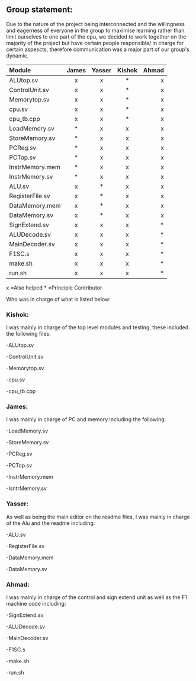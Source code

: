 ## Group statement:

Due to the nature of the project being interconnected and the willingness and eagerness of everyone in the group to maximise learning rather than limit ourselves to one part of the cpu, we decided to work together on the majority of the project but have certain people responsible/ in charge for certain aspescts, therefore communication was a major part of our group's dynamic.

| Module          | James        | Yasser         | Kishok     |Ahmad    |
| :---            |    :----:    |          :---: |:---:       |-----:   |
| ALUtop.sv       |    x         |    x           | *          |  x      |
| ControlUnit.sv  |        x     |     x          |  *         |  x      |
|Memorytop.sv     |         x    |     x          |  *         |  x      |
|cpu.sv           |          x   |     x          |  *         |  x      |
|cpu_tb.cpp       |         x    |     x          |  *         |  x      |
|LoadMemory.sv    |   *          |     x          |  x         |   x     |
|StoreMemory.sv   |   *          |     x          |  x         |   x     |
|PCReg.sv         |   *          |      x         |  x         |  x      |
|PCTop.sv         |   *          |      x         |  x         |  x      |
|InstrMemory.mem  |   *          |      x         |   x        |  x      |
|InstrMemory.sv   |   *          |     x          |  x         |  x      |
|ALU.sv           |         x    |  *             |   x        |  x      |
|RegisterFile.sv  |         x    |  *             |    x       |  x      |
|DataMemory.mem   |         x    |  *             |    x       |  x      |
|DataMemory.sv    |         x    |  *             |    x       |  x      |
|SignExtend.sv    |  x           |      x         |    x       |  *      |
|ALUDecode.sv     |  x           |      x         |    x       |  *      |
|MainDecoder.sv   |  x           |      x         |    x       |  *      |
|F1SC.s           |  x           |      x         |    x       |  *      |
|make.sh          |  x           |      x         |    x       |  *      |
|run.sh           |  x           |      x         |    x       |  *      |


x =Also helped        * =Principle Contributor

Who was in charge of what is listed below:

### Kishok: 
I was mainly in charge of the top level modules and testing, these included the following files: 

-ALUtop.sv 

-ControlUnit.sv 

-Memorytop.sv 

-cpu.sv 

-cpu_tb.cpp

### James: 
I was mainly in charge of PC and memory including the following: 

-LoadMemory.sv 

-StoreMemory.sv 

-PCReg.sv 

-PCTop.sv 

-InstrMemory.mem 

-IsntrMemory.sv

### Yasser: 
As well as being the main editor on the readme files, I was mainly in charge of the Alu and the readme including: 
 
 -ALU.sv 
 
 -RegisterFile.sv 
 
 -DataMemory.mem 
 
 -DataMemory.sv 
 

### Ahmad: 
I was mainly in charge of the control and sign extend unit as well as the F1 machine code including: 

-SignExtend.sv 

-ALUDecode.sv 

-MainDecoder.sv 

-F1SC.s

-make.sh

-run.sh
